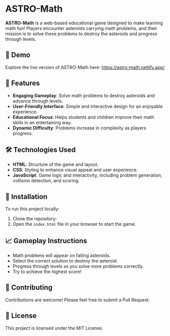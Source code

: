 # ASTRO-Math

**ASTRO-Math** is a web-based educational game designed to make learning math fun! Players encounter asteroids carrying math problems, and their mission is to solve these problems to destroy the asteroids and progress through levels.

## 🚀 Demo
Explore the live version of ASTRO-Math here: https://astro-math.netlify.app/

## 📝 Features
- **Engaging Gameplay**: Solve math problems to destroy asteroids and advance through levels.
- **User-Friendly Interface**: Simple and interactive design for an enjoyable experience.
- **Educational Focus**: Helps students and children improve their math skills in an entertaining way.
- **Dynamic Difficulty**: Problems increase in complexity as players progress.

## 🛠️ Technologies Used
- **HTML**: Structure of the game and layout.
- **CSS**: Styling to enhance visual appeal and user experience.
- **JavaScript**: Game logic and interactivity, including problem generation, collision detection, and scoring.

## 📜 Installation
To run this project locally:
1. Clone the repository:
2. Open the `index.html` file in your browser to start the game.

## 📈 Gameplay Instructions
- Math problems will appear on falling asteroids.
- Select the correct solution to destroy the asteroid.
- Progress through levels as you solve more problems correctly.
- Try to achieve the highest score!

## 🤝 Contributing
Contributions are welcome! Please feel free to submit a Pull Request.

## 📝 License
This project is licensed under the MIT License.
